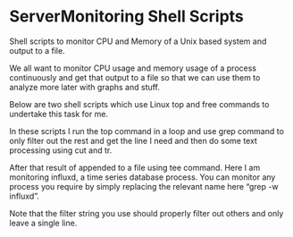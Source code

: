 # ServerMonitoring Shell Scripts

Shell scripts to monitor CPU and Memory of a Unix based system and output to a file.

We all want to monitor CPU usage and memory usage of a process continuously and get that output to a file so that we can use them to analyze more later with graphs and stuff.

Below are two shell scripts which use Linux top and free commands to undertake this task for me.

In these scripts I run the top command in a loop and use grep command to only filter out the rest and get the line I need and then do some text processing using cut and tr.

After that result of appended to a file using tee command. Here I am monitoring influxd, a time series database process. You can monitor any process you require by simply replacing the relevant name here “grep -w influxd”.

Note that the filter string you use should properly filter out others and only leave a single line.
